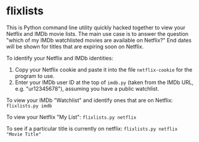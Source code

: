 # flixlists

This is Python command line utility quickly hacked together to view your Netflix and IMDb movie lists.
The main use case is to answer the question "which of my IMDb watchlisted movies are available on Netflix?"
End dates will be shown for titles that are expiring soon on Netflix.

To identify your Netflix and IMDb identities:
1. Copy your Netflix cookie and paste it into the file `netflix-cookie` for the program to use.
2. Enter your IMDb user ID at the top of `imdb.py` (taken from the IMDb URL, e.g. "ur12345678"), assuming you have a public watchlist.

To view your IMDb "Watchlist" and identify ones that are on Netflix: `flixlists.py imdb`

To view your Netflix "My List": `flixlists.py netflix`

To see if a particular title is currently on netflix: `flixlists.py netflix "Movie Title"`
